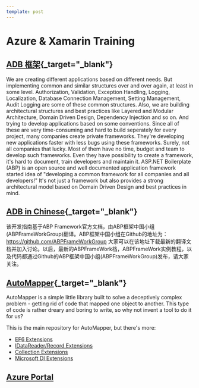 ```yaml
---
template: post
---
```


# Azure & Xamarin Training

## [ADB 框架](https://aspnetboilerplate.com/){_target="_blank"}

We are creating different applications based on different needs. But implementing common and similar structures over and over again, at least in some level. Authorization, Validation, Exception Handling, Logging, Localization, Database Connection Management, Setting Management, Audit Logging are some of these common structures. Also, we are building architectural structures and best practices like Layered and Modular Architecture, Domain Driven Design, Dependency Injection and so on. And trying to develop applications based on some conventions.
Since all of these are very time-consuming and hard to build seperately for every project, many companies create private frameworks. They're developing new applications faster with less bugs using these frameworks. Surely, not all companies that lucky. Most of them have no time, budget and team to develop such frameworks. Even they have possibility to create a framework, it's hard to document, train developers and maintain it.
ASP.NET Boilerplate (ABP) is an open source and well documented application framework started idea of "developing a common framework for all companies and all developers!" It's not just a framework but also provides a strong architectural model based on Domain Driven Design and best practices in mind.

## [ADB in Chinese](https://github.com/ABPFrameWorkGroup/AbpDocument2Chinese){_target="_blank"}

该开发指南基于ABP Framework官方文档，由ABP框架中国小组(ABPFrameWorkGroup)翻译。ABP框架中国小组在Github的地址为：https://github.com/ABPFrameWorkGroup 大家可以在该地址下载最新的翻译文档并加入讨论。以后，最新的ABPFrameWork档，ABPFrameWork实例教程，以及代码都通过Github的ABP框架中国小组(ABPFrameWorkGroup)发布，请大家关注。

## [AutoMapper](http://automapper.org/){_target="_blank"}

AutoMapper is a simple little library built to solve a deceptively complex problem - getting rid of code that mapped one object to another. This type of code is rather dreary and boring to write, so why not invent a tool to do it for us?

This is the main repository for AutoMapper, but there's more:

* [EF6 Extensions](https://github.com/AutoMapper/AutoMapper.EF6)
* [IDataReader/Record Extensions](https://github.com/AutoMapper/AutoMapper.Data)
* [Collection Extensions](https://github.com/AutoMapper/AutoMapper.Collection)
* [Microsoft DI Extensions](https://github.com/AutoMapper/AutoMapper.Extensions.Microsoft.DependencyInjection)

## [Azure Portal](https://portal.azure.com)

